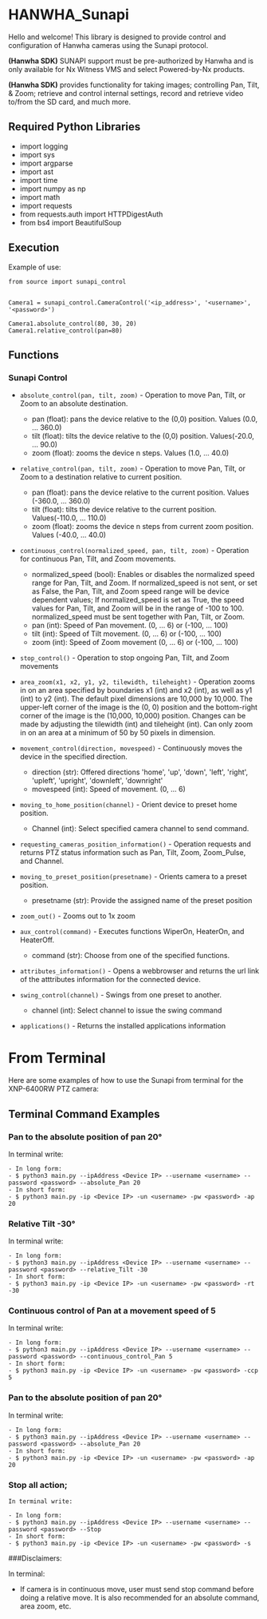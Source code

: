 # HANWHA_Sunapi

Hello and welcome! This library is designed to provide control and configuration of Hanwha cameras using the Sunapi protocol.

**(Hanwha SDK)** SUNAPI support must be pre-authorized by Hanwha and is only available for Nx Witness VMS and select Powered-by-Nx products.

**(Hanwha SDK)** provides functionality for taking images; controlling Pan, Tilt, & Zoom; retrieve and control internal settings, record and retrieve video to/from the SD card, and much more.

## **Required Python Libraries**
- import logging
- import sys
- import argparse
- import ast
- import time
- import numpy as np
- import math
- import requests
- from requests.auth import HTTPDigestAuth
- from bs4 import BeautifulSoup

## Execution

Example of use:

````
from source import sunapi_control


Camera1 = sunapi_control.CameraControl('<ip_address>', '<username>', '<password>')

Camera1.absolute_control(80, 30, 20)
Camera1.relative_control(pan=80)

````



## Functions
### Sunapi Control

*	`absolute_control(pan, tilt, zoom)` - Operation to move Pan, Tilt, or Zoom to an absolute destination.
	-	pan (float): pans the device relative to the (0,0) position. Values (0.0, ... 360.0)
	-	tilt (float): tilts the device relative to the (0,0) position. Values(-20.0, ... 90.0)
	-	zoom (float): zooms the device n steps. Values (1.0, ... 40.0)
	
*	`relative_control(pan, tilt, zoom)` - Operation to move Pan, Tilt, or Zoom to a destination relative to current position.
	-	pan (float): pans the device relative to the current position. Values (-360.0, ... 360.0)
	-	tilt (float): tilts the device relative to the current position. Values(-110.0, ... 110.0)
	-	zoom (float): zooms the device n steps from current zoom position. Values (-40.0, ... 40.0)

*	`continuous_control(normalized_speed, pan, tilt, zoom)` - Operation for continuous Pan, Tilt, and Zoom movements.
	-	normalized_speed (bool): Enables or disables the normalized speed range for Pan, Tilt, and Zoom. If normalized_speed is not sent, or set as False, the Pan, Tilt, and Zoom speed
range will be device dependent values; If normalized_speed is set as True, the speed values for Pan, Tilt, and Zoom will be in the range of -100 to 100. normalized_speed must be sent together with Pan, Tilt, or Zoom.
	-	pan (int): Speed of Pan movement. (0, ... 6) or (-100, ... 100)
	-	tilt (int): Speed of Tilt movement. (0, ... 6) or (-100, ... 100)
	-	zoom (int): Speed of Zoom movement (0, ... 6) or (-100, ... 100)
	
*	`stop_control()` - Operation to stop ongoing Pan, Tilt, and Zoom movements

*	`area_zoom(x1, x2, y1, y2, tilewidth, tileheight)` - Operation zooms in on an area specified by boundaries x1 (int) and x2 (int), as well as y1 (int) to y2 (int). The default pixel dimensions are 10,000 by 10,000. The upper-left corner of the image is the (0, 0) position and the bottom-right corner of the image is the (10,000, 10,000) position. Changes can be made by adjusting the tilewidth (int) and tileheight (int). Can only zoom in on an area at a minimum of 50 by 50 pixels in dimension.

*	`movement_control(direction, movespeed)` - Continuously moves the device in the specified direction.
	-	direction (str): Offered directions 'home', 'up', 'down', 'left', 'right', 'upleft', 'upright', 'downleft', 'downright'
	-	movespeed (int): Speed of movement. (0, ... 6)
	
*	`moving_to_home_position(channel)` - Orient device to preset home position.
	-	Channel (int): Select specified camera channel to send command.
	
*	`requesting_cameras_position_information()` - Operation requests and returns PTZ status information such as Pan, Tilt, Zoom, Zoom_Pulse, and Channel.

*	`moving_to_preset_position(presetname)` - Orients camera to a preset position.
	-	presetname (str): Provide the assigned name of the preset position
	
*	`zoom_out()` - Zooms out to 1x zoom

*	`aux_control(command)` - Executes functions WiperOn, HeaterOn, and HeaterOff.
	-	command (str): Choose from one of the specified functions.
	
*	`attributes_information()` - Opens a webbrowser and returns the url link of the atttributes information for the connected device.

*	`swing_control(channel)` - Swings from one preset to another.
	-	channel (int): Select channel to issue the swing command
	
*	`applications()` - Returns the installed applications information


# From Terminal

Here are some examples of how to use the Sunapi from terminal for the XNP-6400RW PTZ camera:

## Terminal Command Examples

### Pan to the absolute position of pan 20&deg;

In terminal write:
````
- In long form:
- $ python3 main.py --ipAddress <Device IP> --username <username> --password <password> --absolute_Pan 20
- In short form:
- $ python3 main.py -ip <Device IP> -un <username> -pw <password> -ap 20
````

### Relative Tilt -30&deg; 

In terminal write:
````
- In long form:
- $ python3 main.py --ipAddress <Device IP> --username <username> --password <password> --relative_Tilt -30
- In short form:
- $ python3 main.py -ip <Device IP> -un <username> -pw <password> -rt -30
````

### Continuous control of Pan at a movement speed of 5

In terminal write:
````
- In long form:
- $ python3 main.py --ipAddress <Device IP> --username <username> --password <password> --continuous_control_Pan 5
- In short form:
- $ python3 main.py -ip <Device IP> -un <username> -pw <password> -ccp 5
````

### Pan to the absolute position of pan 20&deg;

In terminal write:
````
- In long form:
- $ python3 main.py --ipAddress <Device IP> --username <username> --password <password> --absolute_Pan 20
- In short form:
- $ python3 main.py -ip <Device IP> -un <username> -pw <password> -ap 20
````

### Stop all action;
````
In terminal write:

- In long form:
- $ python3 main.py --ipAddress <Device IP> --username <username> --password <password> --Stop
- In short form:
- $ python3 main.py -ip <Device IP> -un <username> -pw <password> -s
````
###Disclaimers:

In terminal:

- If camera is in continuous move, user must send stop command before doing a relative move. It is also recommended for an absolute command, area zoom, etc.